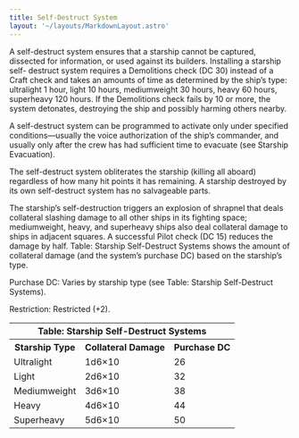 ```yaml
---
title: Self-Destruct System
layout: '~/layouts/MarkdownLayout.astro'
---
```

A self-destruct system ensures that a starship cannot be captured, dissected
for information, or used against its builders. Installing a starship self-
destruct system requires a Demolitions check (DC 30) instead of a Craft check
and takes an amounts of time as determined by the ship’s type: ultralight 1
hour, light 10 hours, mediumweight 30 hours, heavy 60 hours, superheavy 120
hours. If the Demolitions check fails by 10 or more, the system detonates,
destroying the ship and possibly harming others nearby.

A self-destruct system can be programmed to activate only under specified
conditions—usually the voice authorization of the ship’s commander, and
usually only after the crew has had sufficient time to evacuate (see Starship
Evacuation).

The self-destruct system obliterates the starship (killing all aboard)
regardless of how many hit points it has remaining. A starship destroyed by
its own self-destruct system has no salvageable parts.

The starship’s self-destruction triggers an explosion of shrapnel that deals
collateral slashing damage to all other ships in its fighting space;
mediumweight, heavy, and superheavy ships also deal collateral damage to ships
in adjacent squares. A successful Pilot check (DC 15) reduces the damage by
half. Table: Starship Self-Destruct Systems shows the amount of collateral
damage (and the system’s purchase DC) based on the starship’s type.

Purchase DC: Varies by starship type (see Table: Starship Self-Destruct
Systems).

Restriction: Restricted (+2).


<table> <tr> <th colspan="3"> Table: Starship Self-Destruct Systems </th> </tr> <tr> <th> Starship Type </th> <th> Collateral Damage </th> <th> Purchase DC </th> </tr> <tr> <td> Ultralight </td> <td> 1d6×10 </td> <td> 26 </td> </tr> <tr class="shaded"> <td> Light </td> <td> 2d6×10 </td> <td> 32 </td> </tr> <tr> <td> Mediumweight </td> <td> 3d6×10 </td> <td> 38 </td> </tr> <tr class="shaded"> <td> Heavy </td> <td> 4d6×10 </td> <td> 44 </td> </tr> <tr> <td> Superheavy </td> <td> 5d6×10 </td> <td> 50 </td> </tr> </table>



